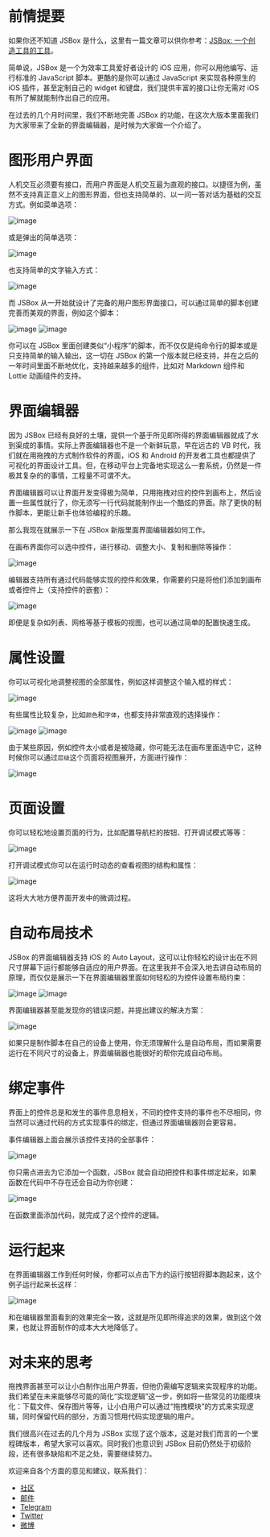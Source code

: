 # 前情提要

如果你还不知道 JSBox 是什么，这里有一篇文章可以供你参考：[JSBox: 一个创造工具的工具](https://sspai.com/post/42361)。

简单说，JSBox 是一个为效率工具爱好者设计的 iOS 应用，你可以用他编写、运行标准的 JavaScript 脚本。更酷的是你可以通过 JavaScript 来实现各种原生的 iOS 插件，甚至定制自己的 widget 和键盘，我们提供丰富的接口让你无需对 iOS 有所了解就能制作出自己的应用。

在过去的几个月时间里，我们不断地完善 JSBox 的功能，在这次大版本里面我们为大家带来了全新的界面编辑器，是时候为大家做一个介绍了。

# 图形用户界面

人机交互必须要有接口，而用户界面是人机交互最为直观的接口。以捷径为例，虽然不支持真正意义上的图形界面，但也支持简单的、以一问一答对话为基础的交互方式。例如菜单选项：

![image](https://github.com/cyanzhong/app-tutorials/raw/master/asset/shortcuts-menu.jpg)

或是弹出的简单选项：

![image](https://github.com/cyanzhong/app-tutorials/raw/master/asset/shortcuts-alert.jpg)

也支持简单的文字输入方式：

![image](https://github.com/cyanzhong/app-tutorials/raw/master/asset/shortcuts-input.jpg)

而 JSBox 从一开始就设计了完备的用户图形界面接口，可以通过简单的脚本创建完善而美观的界面，例如这个脚本：

![image](https://github.com/cyanzhong/xTeko/raw/master/collections/assets/0000-14.jpg)
![image](https://github.com/cyanzhong/xTeko/raw/master/collections/assets/0000-15.jpg)

你可以在 JSBox 里面创建类似“小程序”的脚本，而不仅仅是纯命令行的脚本或是只支持简单的输入输出，这一切在 JSBox 的第一个版本就已经支持，并在之后的一年时间里面不断地优化，支持越来越多的组件，比如对 Markdown 组件和 Lottie 动画组件的支持。

# 界面编辑器

因为 JSBox 已经有良好的土壤，提供一个基于所见即所得的界面编辑器就成了水到渠成的事情。实际上界面编辑器也不是一个新鲜玩意，早在远古的 VB 时代，我们就在用拖拽的方式制作软件的界面，iOS 和 Android 的开发者工具也都提供了可视化的界面设计工具。但，在移动平台上完备地实现这么一套系统，仍然是一件极其复杂的的事情，工程量不可谓不大。

界面编辑器可以让界面开发变得极为简单，只用拖拽对应的控件到画布上，然后设置一些属性就行了，你无须写一行代码就能制作出一个酷炫的界面。除了更快的制作脚本，更能让新手也体验编程的乐趣。

那么我现在就展示一下在 JSBox 新版里面界面编辑器如何工作。

在画布界面你可以选中控件，进行移动、调整大小、复制和删除等操作：

![image](https://github.com/cyanzhong/app-tutorials/raw/master/asset/uxe-canvas.png)

编辑器支持所有通过代码能够实现的控件和效果，你需要的只是将他们添加到画布或者控件上（支持控件的嵌套）：

![image](https://github.com/cyanzhong/app-tutorials/raw/master/asset/uxe-components.png)

即便是复杂如列表、网格等基于模板的视图，也可以通过简单的配置快速生成。

# 属性设置

你可以可视化地调整视图的全部属性，例如这样调整这个输入框的样式：

![image](https://github.com/cyanzhong/app-tutorials/raw/master/asset/uxe-props.png)

有些属性比较复杂，比如`颜色`和`字体`，也都支持非常直观的选择操作：

![image](https://github.com/cyanzhong/app-tutorials/raw/master/asset/uxe-color-picker.png)
![image](https://github.com/cyanzhong/app-tutorials/raw/master/asset/uxe-font-picker.png)

由于某些原因，例如控件太小或者是被隐藏，你可能无法在画布里面选中它，这种时候你可以通过`层级`这个页面将视图展开，方面进行操作：

![image](https://github.com/cyanzhong/app-tutorials/raw/master/asset/uxe-hierarchy.png)

# 页面设置

你可以轻松地设置页面的行为，比如配置导航栏的按钮、打开调试模式等等：

![image](https://github.com/cyanzhong/app-tutorials/raw/master/asset/uxe-page.png)

打开调试模式你可以在运行时动态的查看视图的结构和属性：

![image](https://github.com/cyanzhong/app-tutorials/raw/master/asset/uxe-inspector.png)

这将大大地方便界面开发中的微调过程。

# 自动布局技术

JSBox 的界面编辑器支持 iOS 的 Auto Layout，这可以让你轻松的设计出在不同尺寸屏幕下运行都能够自适应的用户界面。在这里我并不会深入地去讲自动布局的原理，而仅仅是展示一下在界面编辑器里面如何轻松的为控件设置布局约束：

![image](https://github.com/cyanzhong/app-tutorials/raw/master/asset/uxe-layout.png)
![image](https://github.com/cyanzhong/app-tutorials/raw/master/asset/uxe-constraint.png)

界面编辑器甚至能发现你的错误问题，并提出建议的解决方案：

![image](https://github.com/cyanzhong/app-tutorials/raw/master/asset/uxe-conflicts.png)

如果只是制作脚本在自己的设备上使用，你无须理解什么是自动布局，而如果需要运行在不同尺寸的设备上，界面编辑器也能很好的帮你完成自动布局。

# 绑定事件

界面上的控件总是和发生的事件息息相关，不同的控件支持的事件也不尽相同，你当然可以通过代码的方式实现事件的绑定，但通过界面编辑器则会更容易。

事件编辑器上面会展示该控件支持的全部事件：

![image](https://github.com/cyanzhong/app-tutorials/raw/master/asset/uxe-events.png)

你只需点进去为它添加一个函数，JSBox 就会自动把控件和事件绑定起来，如果函数在代码中不存在还会自动为你创建：

![image](https://github.com/cyanzhong/app-tutorials/raw/master/asset/uxe-code.png)

在函数里面添加代码，就完成了这个控件的逻辑。

# 运行起来

在界面编辑器工作到任何时候，你都可以点击下方的运行按钮将脚本跑起来，这个例子运行起来长这样：

![image](https://github.com/cyanzhong/app-tutorials/raw/master/asset/uxe-run.png)

和在编辑器里面看到的效果完全一致，这就是所见即所得追求的效果，做到这个效果，也就让界面制作的成本大大地降低了。

# 对未来的思考

拖拽界面甚至可以让小白制作出用户界面，但他仍需编写逻辑来实现程序的功能。我们希望在未来能够尽可能的简化“实现逻辑”这一步，例如将一些常见的功能模块化：下载文件、保存图片等等，让小白用户可以通过“拖拽模块”的方式来实现逻辑，同时保留代码的部分，方面习惯用代码实现逻辑的用户。

我们很高兴在过去的几个月为 JSBox 实现了这个版本，这是对我们而言的一个里程碑版本，希望大家可以喜欢。同时我们也意识到 JSBox 目前仍然处于初级阶段，还有很多缺陷和不足之处，需要继续努力。

欢迎来自各个方面的意见和建议，联系我们：

- [社区](https://jsboxbbs.com)
- [邮件](mailto:log.e@qq.com)
- [Telegram](https://t.me/PinTG)
- [Twitter](https://twitter.com/cyanapps)
- [微博](https://weibo.com/0x00eeee)
